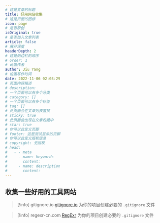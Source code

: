 ```yaml
---
# 这是文章的标题
title: 好用网站收集
# 这是页面的图标
icon: page
# 是否原创
isOriginal: true
# 是否加入文章列表
article: false
# 展开深度
headerDepth: 2
# 这是侧边栏的顺序
# order: 1
# 设置作者
author: Jiu Yang
# 设置写作时间
date: 2022-11-06 02:03:29
# 页面内容描述
# description: 
# 一个页面可以有多个分类
# category: []
# 一个页面可以有多个标签
# tag: []
# 此页面会在文章列表置顶
# sticky: true
# 此页面会出现在文章收藏中
# star: true
# 你可以自定义页脚
# footer: 这是测试显示的页脚
# 你可以自定义版权信息
# copyright: 无版权
# head:
#   - - meta
#     - name: keywords
#       content: 
#     - name: description
#       content: 
---
```


## 收集一些好用的工具网站

> [!info] gitignore.io
> [gitignore.io](https://www.toptal.com/developers/gitignore/)  为你的项目创建必要的 `.gitignore` 文件

> [!info] regexr-cn.com
> [RegExr](https://regexr-cn.com/) 为你的项目创建必要的 `.gitignore` 文件

